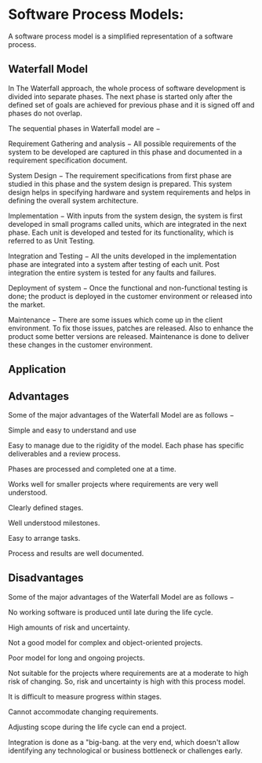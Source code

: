 # Software Process Models: 
A software process model is a simplified representation of a software process.

## Waterfall Model
In The Waterfall approach, the whole process of software development is divided into separate phases.  The next phase is started only after the defined set of goals are achieved for previous phase and it is signed off and phases do not overlap.

The sequential phases in Waterfall model are −

Requirement Gathering and analysis − All possible requirements of the system to be developed are captured in this phase and documented in a requirement specification document.

System Design − The requirement specifications from first phase are studied in this phase and the system design is prepared. This system design helps in specifying hardware and system requirements and helps in defining the overall system architecture.

Implementation − With inputs from the system design, the system is first developed in small programs called units, which are integrated in the next phase. Each unit is developed and tested for its functionality, which is referred to as Unit Testing.

Integration and Testing − All the units developed in the implementation phase are integrated into a system after testing of each unit. Post integration the entire system is tested for any faults and failures.

Deployment of system − Once the functional and non-functional testing is done; the product is deployed in the customer environment or released into the market.

Maintenance − There are some issues which come up in the client environment. To fix those issues, patches are released. Also to enhance the product some better versions are released. Maintenance is done to deliver these changes in the customer environment.

## Application

## Advantages
Some of the major advantages of the Waterfall Model are as follows −

Simple and easy to understand and use

Easy to manage due to the rigidity of the model. Each phase has specific deliverables and a review process.

Phases are processed and completed one at a time.

Works well for smaller projects where requirements are very well understood.

Clearly defined stages.

Well understood milestones.

Easy to arrange tasks.

Process and results are well documented.

##  Disadvantages
Some of the major advantages of the Waterfall Model are as follows −

No working software is produced until late during the life cycle.

High amounts of risk and uncertainty.

Not a good model for complex and object-oriented projects.

Poor model for long and ongoing projects.

Not suitable for the projects where requirements are at a moderate to high risk of changing. So, risk and uncertainty is high with this process model.

It is difficult to measure progress within stages.

Cannot accommodate changing requirements.

Adjusting scope during the life cycle can end a project.

Integration is done as a "big-bang. at the very end, which doesn't allow identifying any technological or business bottleneck or challenges early.